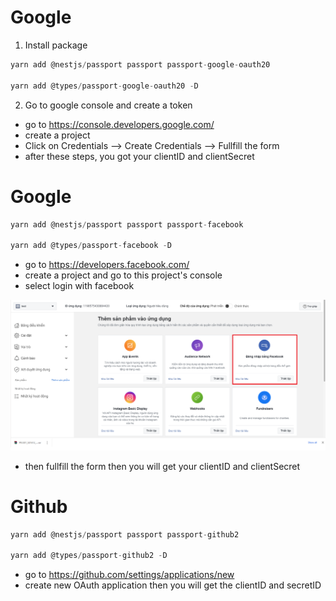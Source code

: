 # Google

1. Install package

```js
yarn add @nestjs/passport passport passport-google-oauth20

yarn add @types/passport-google-oauth20 -D
```

2. Go to google console and create a token

- go to https://console.developers.google.com/
- create a project
- Click on Credentials --> Create Credentials --> Fullfill the form
- after these steps, you got your clientID and clientSecret

# Google

```js
yarn add @nestjs/passport passport passport-facebook

yarn add @types/passport-facebook -D
```

- go to https://developers.facebook.com/
- create a project and go to this project's console
- select login with facebook

![](document/projectConsole.png)

- then fullfill the form then you will get your clientID and clientSecret

# Github

```js
yarn add @nestjs/passport passport passport-github2

yarn add @types/passport-github2 -D
```

- go to https://github.com/settings/applications/new
- create new OAuth application then you will get the clientID and secretID

